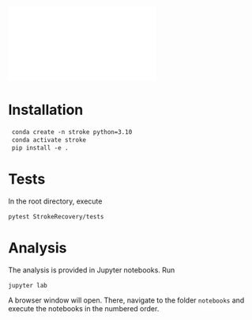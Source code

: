 ![Example Graph](/figs/timeseries_graph.pdf)

# Installation

```
 conda create -n stroke python=3.10
 conda activate stroke
 pip install -e .
 ```

# Tests
In the root directory, execute

 ```
pytest StrokeRecovery/tests
 ```

# Analysis
 The analysis is provided in Jupyter notebooks. Run

 ```
jupyter lab
 ```
 
A browser window will open. There, navigate to the folder `notebooks` and execute the notebooks in the numbered order.

